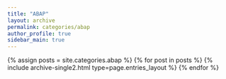 ```yaml
---
title: "ABAP"
layout: archive
permalink: categories/abap
author_profile: true
sidebar_main: true
---
```

{% assign posts = site.categories.abap %}
{% for post in posts %} {% include archive-single2.html type=page.entries_layout %} {% endfor %}
